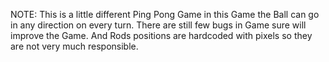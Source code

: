 NOTE: This is a little different Ping Pong Game in this Game the Ball can go in any direction on every turn.
  There are still few bugs in Game sure will improve the Game.
  And Rods positions are hardcoded with pixels so they are not very much responsible.
